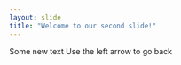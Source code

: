 ```yaml
---
layout: slide
title: "Welcome to our second slide!"
---
```

Some new text
Use the left arrow to go back
